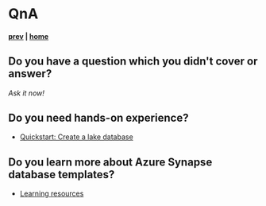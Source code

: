 # QnA

#### [prev](./demo.md) | [home](./readme.md)


## Do you have a question which you didn't cover or answer?
_Ask it now!_

## Do you need hands-on experience?
* [Quickstart: Create a lake database](https://docs.microsoft.com/en-us/azure/synapse-analytics/database-designer/quick-start-create-lake-database)
## Do you learn more about Azure Synapse database templates?
* [Learning resources](./learningresources.md)